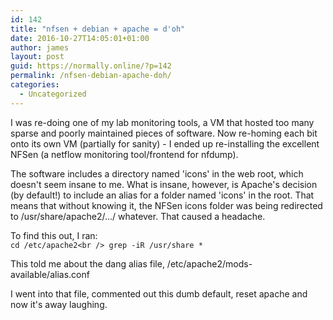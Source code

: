 ```yaml
---
id: 142
title: "nfsen + debian + apache = d'oh"
date: 2016-10-27T14:05:01+01:00
author: james
layout: post
guid: https://normally.online/?p=142
permalink: /nfsen-debian-apache-doh/
categories:
  - Uncategorized
---
```

I was re-doing one of my lab monitoring tools, a VM that hosted too many sparse and poorly maintained pieces of software. Now re-homing each bit onto its own VM (partially for sanity) - I ended up re-installing the excellent NFSen (a netflow monitoring tool/frontend for nfdump).

<!--end_excerpt-->

The software includes a directory named 'icons' in the web root, which doesn't seem insane to me. What is insane, however, is Apache's decision (by default!) to include an alias for a folder named 'icons' in the root. That means that without knowing it, the NFSen icons folder was being redirected to /usr/share/apache2/.../ whatever. That caused a headache.

To find this out, I ran:  
`cd /etc/apache2<br />
grep -iR /usr/share *`

This told me about the dang alias file, /etc/apache2/mods-available/alias.conf

I went into that file, commented out this dumb default, reset apache and now it's away laughing.